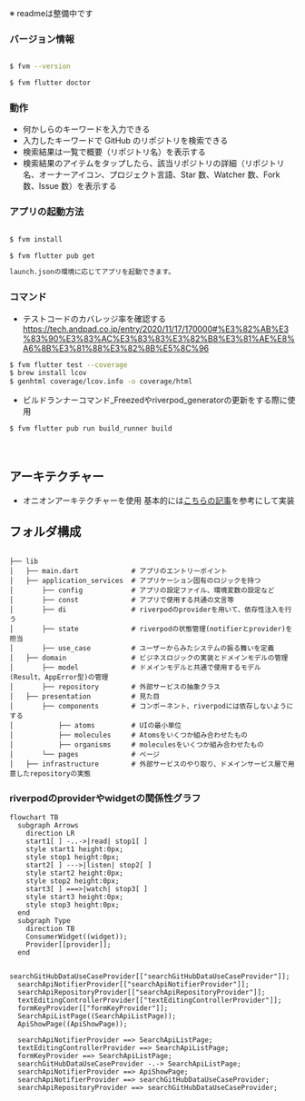 ※ readmeは整備中です

### バージョン情報

```bash

$ fvm --version

$ fvm flutter doctor

```
### 動作
* 何かしらのキーワードを入力できる
* 入力したキーワードで GitHub のリポジトリを検索できる
* 検索結果は一覧で概要（リポジトリ名）を表示する
* 検索結果のアイテムをタップしたら、該当リポジトリの詳細（リポジトリ名、オーナーアイコン、プロジェクト言語、Star 数、Watcher 数、Fork 数、Issue
  数）を表示する

### アプリの起動方法

```bash

$ fvm install

$ fvm flutter pub get

launch.jsonの環境に応じてアプリを起動できます。

```

### コマンド
- テストコードのカバレッジ率を確認する
https://tech.andpad.co.jp/entry/2020/11/17/170000#%E3%82%AB%E3%83%90%E3%83%AC%E3%83%83%E3%82%B8%E3%81%AE%E8%A6%8B%E3%81%88%E3%82%8B%E5%8C%96

```bash
$ fvm flutter test --coverage
$ brew install lcov
$ genhtml coverage/lcov.info -o coverage/html

```

- ビルドランナーコマンド_Freezedやriverpod_generatorの更新をする際に使用
```bash
$ fvm flutter pub run build_runner build
```

<br />

## アーキテクチャー
- オニオンアーキテクチャーを使用
基本的には[こちらの記事](https://zenn.dev/streamwest1629/articles/no-clean_hello-onion-architecture#%E3%82%AA%E3%83%8B%E3%82%AA%E3%83%B3%E3%82%A2%E3%83%BC%E3%82%AD%E3%83%86%E3%82%AF%E3%83%81%E3%83%A3%E3%81%AE%E6%8F%90%E6%A1%88:~:text=%E3%81%84%E3%82%8B%E3%81%AE%E3%81%A7%E3%81%99%E3%80%82-,%E3%82%AA%E3%83%8B%E3%82%AA%E3%83%B3%E3%82%A2%E3%83%BC%E3%82%AD%E3%83%86%E3%82%AF%E3%83%81%E3%83%A3%E3%81%AE%E6%8F%90%E6%A1%88,-%E3%81%93%E3%81%93%E3%81%A7%E3%80%81%E3%83%9C%E3%82%AF)を参考にして実装

## フォルダ構成

```

├── lib
│   ├── main.dart             # アプリのエントリーポイント
│   ├── application_services  # アプリケーション固有のロジックを持つ
│       ├── config            # アプリの設定ファイル、環境変数の設定など
│       ├── const             # アプリで使用する共通の文言等
│       ├── di                # riverpodのproviderを用いて、依存性注入を行う
│       ├── state             # riverpodの状態管理(notifierとprovider)を担当
│       ├── use_case          # ユーザーからみたシステムの振る舞いを定義
│   ├── domain                # ビジネスロジックの実装とドメインモデルの管理
│       ├── model             # ドメインモデルと共通で使用するモデル(Result、AppError型)の管理
│       ├── repository        # 外部サービスの抽象クラス
│   ├── presentation          # 見た目
│       ├── components        # コンポーネント、riverpodには依存しないようにする
│           ├── atoms         # UIの最小単位
│           ├── molecules     # Atomsをいくつか組み合わせたもの
│           ├── organisms     # moleculesをいくつか組み合わせたもの
│       └── pages             # ページ
│   ├── infrastructure        # 外部サービスのやり取り、ドメインサービス層で用意したrepositoryの実態

```

### riverpodのproviderやwidgetの関係性グラフ

```mermaid
flowchart TB
  subgraph Arrows
    direction LR
    start1[ ] -..->|read| stop1[ ]
    style start1 height:0px;
    style stop1 height:0px;
    start2[ ] --->|listen| stop2[ ]
    style start2 height:0px;
    style stop2 height:0px;
    start3[ ] ===>|watch| stop3[ ]
    style start3 height:0px;
    style stop3 height:0px;
  end
  subgraph Type
    direction TB
    ConsumerWidget((widget));
    Provider[[provider]];
  end

  searchGitHubDataUseCaseProvider[["searchGitHubDataUseCaseProvider"]];
  searchApiNotifierProvider[["searchApiNotifierProvider"]];
  searchApiRepositoryProvider[["searchApiRepositoryProvider"]];
  textEditingControllerProvider[["textEditingControllerProvider"]];
  formKeyProvider[["formKeyProvider"]];
  SearchApiListPage((SearchApiListPage));
  ApiShowPage((ApiShowPage));

  searchApiNotifierProvider ==> SearchApiListPage;
  textEditingControllerProvider ==> SearchApiListPage;
  formKeyProvider ==> SearchApiListPage;
  searchGitHubDataUseCaseProvider -.-> SearchApiListPage;
  searchApiNotifierProvider ==> ApiShowPage;
  searchApiNotifierProvider ==> searchGitHubDataUseCaseProvider;
  searchApiRepositoryProvider ==> searchGitHubDataUseCaseProvider;
```
